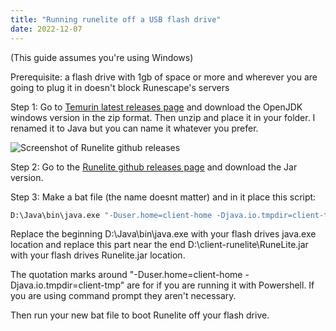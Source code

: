 ```yaml
---
title: "Running runelite off a USB flash drive"
date: 2022-12-07
---
```


(This guide assumes you're using Windows)

Prerequisite: a flash drive with 1gb of space or more and wherever you are going to plug it in doesn't block Runescape's servers

Step 1: Go to [Temurin latest releases page](https://adoptium.net/temurin/releases/?version=11) and download the OpenJDK windows version in the zip format. Then unzip and place it in your folder. I renamed it to Java but you can name it whatever you prefer.

![Screenshot of Runelite github releases](/assets/runelite_site.avif)

Step 2: Go to the [Runelite github releases page](https://github.com/runelite/launcher/releases) and download the Jar version.

Step 3: Make a bat file (the name doesnt matter) and in it place this script:

```bash
D:\Java\bin\java.exe "-Duser.home=client-home -Djava.io.tmpdir=client-tmp" -jar D:\client-runelite\RuneLite.jar --nojvm
```

Replace the beginning D:\Java\bin\java.exe with your flash drives java.exe location and replace this part near the end D:\client-runelite\RuneLite.jar with your flash drives Runelite.jar location.

The quotation marks around "-Duser.home=client-home -Djava.io.tmpdir=client-tmp" are for if you are running it with Powershell. If you are using command prompt they aren't necessary.

Then run your new bat file to boot Runelite off your flash drive.